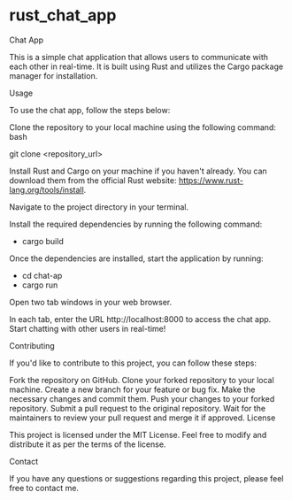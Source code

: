# rust_chat_app


Chat App

This is a simple chat application that allows users to communicate with each other in real-time. It is built using Rust and utilizes the Cargo package manager for installation.

Usage

To use the chat app, follow the steps below:

Clone the repository to your local machine using the following command:
bash

git clone <repository_url>

Install Rust and Cargo on your machine if you haven't already. You can download them from the official Rust website: https://www.rust-lang.org/tools/install.

Navigate to the project directory in your terminal.

Install the required dependencies by running the following command:
- cargo build

Once the dependencies are installed, start the application by running:

- cd chat-ap
- cargo run

Open two tab windows in your web browser.

In each tab, enter the URL http://localhost:8000 to access the chat app.
Start chatting with other users in real-time!



Contributing

If you'd like to contribute to this project, you can follow these steps:

Fork the repository on GitHub.
Clone your forked repository to your local machine.
Create a new branch for your feature or bug fix.
Make the necessary changes and commit them.
Push your changes to your forked repository.
Submit a pull request to the original repository.
Wait for the maintainers to review your pull request and merge it if approved.
License

This project is licensed under the MIT License. Feel free to modify and distribute it as per the terms of the license.

Contact

If you have any questions or suggestions regarding this project, please feel free to contact me.
